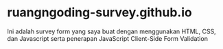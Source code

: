 # ruangngoding-survey.github.io
Ini adalah survey form yang saya buat dengan menggunakan HTML, CSS, dan Javascript serta penerapan JavaScript Client-Side Form Validation
